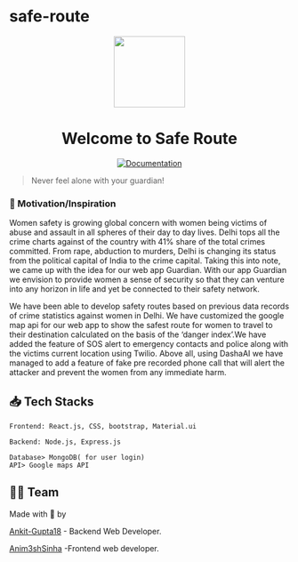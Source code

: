 # safe-route
<p align="center"><img align="center" src="https://user-images.githubusercontent.com/77841499/136694972-7b5f5e4e-36d7-4998-9fe7-b8b7c8b93062.png" height="128" /></p>
<h1 align="center">Welcome to Safe Route</h1>
<p align="center">
  <a href="" target="_blank">
    <img alt="Documentation" src="https://img.shields.io/badge/documentation-yes-brightgreen.svg" />
  </a>
 <!-- <a href="https://github.com///blob/master/LICENSE" target="_blank">
    <img alt="License: MIT" src="https://img.shields.io/badge/License-AGPL-yellow.svg" />
  </a>
  <img alt="GitHub last commit" src="https://img.shields.io/github/last-commit/Runbhumi/Runbhumi">
    <img alt="GitHub Workflow Status" src="https://img.shields.io/github/workflow/status/Runbhumi/Runbhumi/Flutter%20CI?logo=dart&logoColor=lightblue">
</p> -->

> Never feel alone with your guardian!



### 💪 Motivation/Inspiration
<p>Women safety is growing global concern with women being victims of abuse and assault in all spheres of their day to day lives. Delhi tops all the crime charts against of the country with 41% share of the total crimes committed. From rape, abduction to murders, Delhi is changing its status from the political capital of India to the crime capital. Taking this into note, we came up with the idea for our web app Guardian. With our app Guardian we envision to provide women a sense of security so that they can venture into any horizon in life and yet be connected to their safety network.</p>

<p>
We have been able to develop safety routes based on previous data records of crime statistics against women in Delhi. We have customized the google map api for our web app to show the safest route for women to travel to their destination calculated on the basis of the ‘danger index’.We have added the feature of SOS alert to emergency contacts and police along with the victims current location using Twilio. Above all, using DashaAI we have managed to add a feature of fake pre recorded phone call that will alert the attacker and prevent the women from any immediate harm.</p>



## 📥 Tech Stacks 

```
Frontend: React.js, CSS, bootstrap, Material.ui

Backend: Node.js, Express.js

Database> MongoDB( for user login)
API> Google maps API

```

## 👷‍♂️ Team



Made with 💜 by 

[Ankit-Gupta18](https://github.com/Ankit-Gupta18) - Backend Web Developer. 

[Anim3shSinha](https://github.com/Anim3shSinha) -Frontend web developer.

